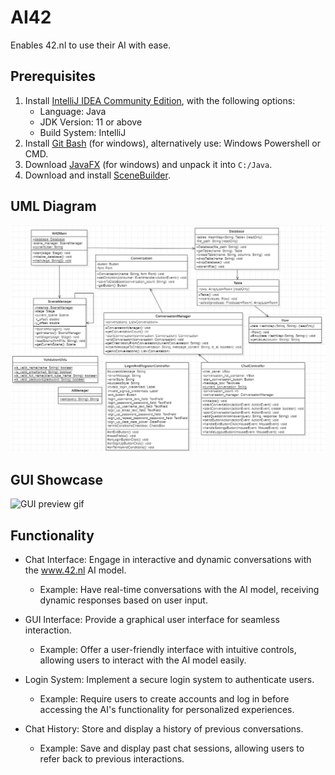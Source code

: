 # AI42
Enables 42.nl to use their AI with ease.

## Prerequisites
1. Install [IntelliJ IDEA Community Edition](https://www.jetbrains.com/idea/download/), with the following options:
    - Language: Java
    - JDK Version: 11 or above
    - Build System: IntelliJ
2. Install [Git Bash](https://gitforwindows.org/) (for windows), alternatively use: Windows Powershell or CMD.
3. Download [JavaFX](https://openjfx.io/) (for windows) and unpack it into `C:/Java`.
4. Download and install [SceneBuilder](https://gluonhq.com/products/scene-builder/).

## UML Diagram
![UML class diagram example](https://github.com/joren-dev/AI42/blob/main/docs/uml/AI42.png)


## GUI Showcase
![GUI preview gif](https://raw.githubusercontent.com/joren-dev/AI42/main/docs/preview/GUI%20Preview.gif)

## Functionality
- Chat Interface: Engage in interactive and dynamic conversations with the www.42.nl AI model.
    - Example: Have real-time conversations with the AI model, receiving dynamic responses based on user input.

- GUI Interface: Provide a graphical user interface for seamless interaction.
    - Example: Offer a user-friendly interface with intuitive controls, allowing users to interact with the AI model easily.

- Login System: Implement a secure login system to authenticate users.
    - Example: Require users to create accounts and log in before accessing the AI's functionality for personalized experiences.

- Chat History: Store and display a history of previous conversations.
    - Example: Save and display past chat sessions, allowing users to refer back to previous interactions.
